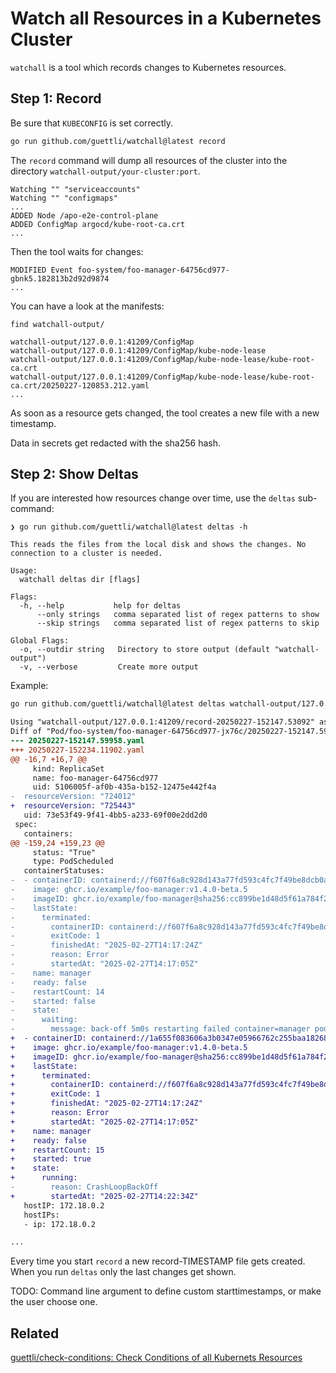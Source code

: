 # Watch all Resources in a Kubernetes Cluster

`watchall` is a tool which records changes to Kubernetes resources.

## Step 1: Record

Be sure that `KUBECONFIG` is set correctly.

```bash
go run github.com/guettli/watchall@latest record
```

The `record` command will dump all resources of the cluster into the directory
`watchall-output/your-cluster:port`.

```log
Watching "" "serviceaccounts"
Watching "" "configmaps"
...
ADDED Node /apo-e2e-control-plane
ADDED ConfigMap argocd/kube-root-ca.crt
...
```

Then the tool waits for changes:

```log
MODIFIED Event foo-system/foo-manager-64756cd977-gbnk5.182813b2d92d9874
...
```

You can have a look at the manifests:

```log
find watchall-output/

watchall-output/127.0.0.1:41209/ConfigMap
watchall-output/127.0.0.1:41209/ConfigMap/kube-node-lease
watchall-output/127.0.0.1:41209/ConfigMap/kube-node-lease/kube-root-ca.crt
watchall-output/127.0.0.1:41209/ConfigMap/kube-node-lease/kube-root-ca.crt/20250227-120853.212.yaml
...
```

As soon as a resource gets changed, the tool creates a new file with a new timestamp.

Data in secrets get redacted with the sha256 hash.

## Step 2: Show Deltas

If you are interested how resources change over time, use the `deltas` sub-command:

```text
❯ go run github.com/guettli/watchall@latest deltas -h

This reads the files from the local disk and shows the changes. No connection to a cluster is needed.

Usage:
  watchall deltas dir [flags]

Flags:
  -h, --help           help for deltas
      --only strings   comma separated list of regex patterns to show
      --skip strings   comma separated list of regex patterns to skip

Global Flags:
  -o, --outdir string   Directory to store output (default "watchall-output")
  -v, --verbose         Create more output
```

Example:

```sh
go run github.com/guettli/watchall@latest deltas watchall-output/127.0.0.1:41209/
```

```diff
Using "watchall-output/127.0.0.1:41209/record-20250227-152147.53092" as start timestamp
Diff of "Pod/foo-system/foo-manager-64756cd977-jx76c/20250227-152147.59958.yaml" "20250227-152234.11902.yaml"
--- 20250227-152147.59958.yaml
+++ 20250227-152234.11902.yaml
@@ -16,7 +16,7 @@
     kind: ReplicaSet
     name: foo-manager-64756cd977
     uid: 5106005f-af0b-435a-b152-12475e442f4a
-  resourceVersion: "724012"
+  resourceVersion: "725443"
   uid: 73e53f49-9f41-4bb5-a233-69f00e2dd2d0
 spec:
   containers:
@@ -159,24 +159,23 @@
     status: "True"
     type: PodScheduled
   containerStatuses:
-  - containerID: containerd://f607f6a8c928d143a77fd593c4fc7f49be8dcb0a8e7fc73b4cfc06da9b90ff00
-    image: ghcr.io/example/foo-manager:v1.4.0-beta.5
-    imageID: ghcr.io/example/foo-manager@sha256:cc899be1d48d5f61a784f240a4db63302d546a401929dda3fd46528e3e535e6e
-    lastState:
-      terminated:
-        containerID: containerd://f607f6a8c928d143a77fd593c4fc7f49be8dcb0a8e7fc73b4cfc06da9b90ff00
-        exitCode: 1
-        finishedAt: "2025-02-27T14:17:24Z"
-        reason: Error
-        startedAt: "2025-02-27T14:17:05Z"
-    name: manager
-    ready: false
-    restartCount: 14
-    started: false
-    state:
-      waiting:
-        message: back-off 5m0s restarting failed container=manager pod=foo-manager-64756cd977-jx76c_foo-system(73e53f49-9f41-4bb5-a233-69f00e2dd2d0)
+  - containerID: containerd://1a655f083606a3b0347e05966762c255baa1826842b58369b00bce543571c3a7
+    image: ghcr.io/example/foo-manager:v1.4.0-beta.5
+    imageID: ghcr.io/example/foo-manager@sha256:cc899be1d48d5f61a784f240a4db63302d546a401929dda3fd46528e3e535e6e
+    lastState:
+      terminated:
+        containerID: containerd://f607f6a8c928d143a77fd593c4fc7f49be8dcb0a8e7fc73b4cfc06da9b90ff00
+        exitCode: 1
+        finishedAt: "2025-02-27T14:17:24Z"
+        reason: Error
+        startedAt: "2025-02-27T14:17:05Z"
+    name: manager
+    ready: false
+    restartCount: 15
+    started: true
+    state:
+      running:
-        reason: CrashLoopBackOff
+        startedAt: "2025-02-27T14:22:34Z"
   hostIP: 172.18.0.2
   hostIPs:
   - ip: 172.18.0.2

...
```

Every time you start `record` a new record-TIMESTAMP file gets created. When you run `deltas` only
the last changes get shown.

TODO: Command line argument to define custom starttimestamps, or make the user choose one.

## Related

[guettli/check-conditions: Check Conditions of all Kubernets Resources](https://github.com/guettli/check-conditions)
